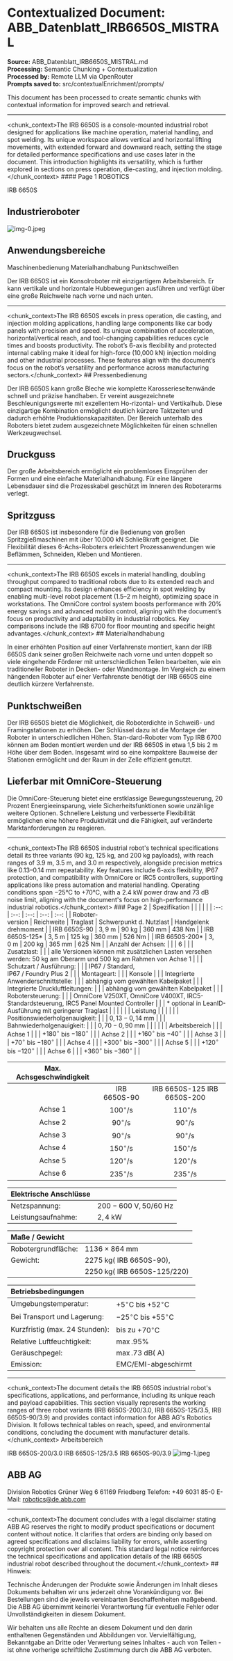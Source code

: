 # Contextualized Document: ABB_Datenblatt_IRB6650S_MISTRAL

**Source:** ABB_Datenblatt_IRB6650S_MISTRAL.md  
**Processing:** Semantic Chunking + Contextualization  
**Processed by:** Remote LLM via OpenRouter  
**Prompts saved to:** src/contextualEnrichment/prompts/

This document has been processed to create semantic chunks with contextual information for improved search and retrieval.

---

<chunk_context>The IRB 6650S is a console-mounted industrial robot designed for applications like machine operation, material handling, and spot welding. Its unique workspace allows vertical and horizontal lifting movements, with extended forward and downward reach, setting the stage for detailed performance specifications and use cases later in the document. This introduction highlights its versatility, which is further explored in sections on press operation, die-casting, and injection molding.</chunk_context>
<chunk>#### Page 1
ROBOTICS

 IRB 6650S 

## Industrieroboter

![img-0.jpeg](img-0.jpeg)

## Anwendungsbereiche

Maschinenbedienung
Materialhandhabung
Punktschweißen

Der IRB 6650S ist ein Konsolroboter mit einzigartigem Arbeitsbereich. Er kann vertikale und horizontale Hubbewegungen ausführen und verfügt über eine große Reichweite nach vorne und nach unten.</chunk>

---

<chunk_context>The IRB 6650S excels in press operation, die casting, and injection molding applications, handling large components like car body panels with precision and speed. Its unique combination of acceleration, horizontal/vertical reach, and tool-changing capabilities reduces cycle times and boosts productivity. The robot’s 6-axis flexibility and protected internal cabling make it ideal for high-force (10,000 kN) injection molding and other industrial processes. These features align with the document’s focus on the robot’s versatility and performance across manufacturing sectors.</chunk_context>
<chunk>## Pressenbedienung

Der IRB 6650S kann große Bleche wie komplette Karosserieseltenwände schnell und präzise handhaben. Er vereint ausgezeichnete Beschleunigungswerte mit exzellentem Ho-rizontal- und Vertikalhub. Diese einzigartige Kombination ermöglicht deutlich kürzere Taktzeiten und dadurch erhöhte Produktionskapazitäten. Der Bereich unterhalb des Roboters bietet zudem ausgezeichnete Möglichkeiten für einen schnellen Werkzeugwechsel.

## Druckguss

Der große Arbeitsbereich ermöglicht ein problemloses Einsprühen der Formen und eine einfache Materialhandhabung. Für eine längere Lebensdauer sind die Prozesskabel geschützt im Inneren des Roboterarms verlegt.

## Spritzguss

Der IRB 6650S ist insbesondere für die Bedienung von großen Spritzgießmaschinen mit über 10.000 kN Schließkraft geeignet. Die Flexibilität dieses 6-Achs-Roboters erleichtert Prozessanwendungen wie Beflämmen, Schneiden, Kleben und Montieren.</chunk>

---

<chunk_context>The IRB 6650S excels in material handling, doubling throughput compared to traditional robots due to its extended reach and compact mounting. Its design enhances efficiency in spot welding by enabling multi-level robot placement (1.5–2 m height), optimizing space in workstations. The OmniCore control system boosts performance with 20% energy savings and advanced motion control, aligning with the document’s focus on productivity and adaptability in industrial robotics. Key comparisons include the IRB 6700 for floor mounting and specific height advantages.</chunk_context>
<chunk>## Materialhandhabung

In einer erhöhten Position auf einer Verfahrenste montiert, kann der IRB 6650S dank seiner großen Reichweite nach vorne und unten doppelt so viele eingehende Förderer mit unterschiedlichen Teilen bearbeiten, wie ein traditioneller Roboter in Decken- oder Wandmontage. Im Vergleich zu einem hängenden Roboter auf einer Verfahrenste benötigt der IRB 6650S eine deutlich kürzere Verfahrenste.

## Punktschweißen

Der IRB 6650S bietet die Möglichkeit, die Roboterdichte in Schweiß- und Framingstationen zu erhöhen. Der Schlüssel dazu ist die Montage der Roboter in unterschiedlichen Höhen. Stan-dard-Roboter vom Typ IRB 6700 können am Boden montiert werden und der IRB 6650S in etwa 1,5 bis 2 m Höhe über dem Boden. Insgesamt wird so eine kompaktere Bauweise der Stationen ermöglicht und der Raum in der Zelle effizient genutzt.

## Lieferbar mit OmniCore-Steuerung

Die OmniCore-Steuerung bietet eine erstklassige Bewegungssteuerung, 20 Prozent Energieeinsparung, viele Sicherheitsfunktionen sowie unzählige weitere Optionen. Schnellere Leistung und verbesserte Flexibilität ermöglichen eine höhere Produktivität und die Fähigkeit, auf veränderte Marktanforderungen zu reagieren.</chunk>

---

<chunk_context>The IRB 6650S industrial robot's technical specifications detail its three variants (90 kg, 125 kg, and 200 kg payloads), with reach ranges of 3.9 m, 3.5 m, and 3.0 m respectively, alongside precision metrics like 0.13–0.14 mm repeatability. Key features include 6-axis flexibility, IP67 protection, and compatibility with OmniCore or IRC5 controllers, supporting applications like press automation and material handling. Operating conditions span −25°C to +70°C, with a 2.4 kW power draw and 73 dB noise limit, aligning with the document's focus on high-performance industrial robotics.</chunk_context>
<chunk>### Page 2
| Spezifikation |  |  |  |  |
| :--: | :--: | :--: | :--: | :--: |
| Roboter- <br> version | Reichweite | Traglast | Schwerpunkt d. Nutzlast | Handgelenk drehmoment |
| IRB 6650S-90 | $3,9 \mathrm{~m}$ | 90 kg | 360 mm | 438 Nm |
| IRB 6650S-125* | $3,5 \mathrm{~m}$ | 125 kg | 360 mm | 526 Nm |
| IRB 6650S-200* | $3,0 \mathrm{~m}$ | 200 kg | 365 mm | 625 Nm |
| Anzahl der Achsen: |  |  | 6 |  |
| Zusatzlast: |  |  | alle Versionen können mit zusätzlichen Lasten versehen werden: 50 kg am Oberarm und 500 kg am Rahmen von Achse 1 |  |
| Schutzart / Ausführung: |  |  | IP67 / Standard, <br> IP67 / Foundry Plus 2 |  |
| Montageart: |  |  | Konsole |  |
| Integrierte Anwenderschnittstelle: |  |  | abhängig vom gewählten Kabelpaket |  |
| Integrierte Druckluftleitungen: |  |  | abhängig vom gewählten Kabelpaket |  |
| Robotersteuerung: |  |  | OmniCore V250XT, OmniCore V400XT, IRC5-Standardsteuerung, IRC5 Panel Mounted Controller |  |
| * optional in LeanID-Ausführung mit geringerer Traglast |  |  |  |  |
| Leistung |  |  |  |  |
| Positionswiederholgenauigkeit: |  |  | $0,13-0,14 \mathrm{~mm}$ |  |
| Bahnwiederholgenauigkeit: |  |  | $0,70-0,90 \mathrm{~mm}$ |  |
|  |  |  | Arbeitsbereich |  |
| Achse 1 |  |  | $+180^{\circ}$ bis $-180^{\circ}$ |  |
| Achse 2 |  |  | $+160^{\circ}$ bis $-40^{\circ}$ |  |
| Achse 3 |  |  | $+70^{\circ}$ bis $-180^{\circ}$ |  |
| Achse 4 |  |  | $+300^{\circ}$ bis $-300^{\circ}$ |  |
| Achse 5 |  |  | $+120^{\circ}$ bis $-120^{\circ}$ |  |
| Achse 6 |  |  | $+360^{\circ}$ bis $-360^{\circ}$ |  |


| Max. Achsgeschwindigkeit |  |  |
| :--: | :--: | :--: |
|  | IRB 6650S-90 | IRB 6650S-125 IRB 6650S-200 |
| Achse 1 | $100^{\circ} / \mathrm{s}$ | $110^{\circ} / \mathrm{s}$ |
| Achse 2 | $90^{\circ} / \mathrm{s}$ | $90^{\circ} / \mathrm{s}$ |
| Achse 3 | $90^{\circ} / \mathrm{s}$ | $90^{\circ} / \mathrm{s}$ |
| Achse 4 | $150^{\circ} / \mathrm{s}$ | $150^{\circ} / \mathrm{s}$ |
| Achse 5 | $120^{\circ} / \mathrm{s}$ | $120^{\circ} / \mathrm{s}$ |
| Achse 6 | $235^{\circ} / \mathrm{s}$ | $235^{\circ} / \mathrm{s}$ |


| Elektrische Anschlüsse |  |
| :-- | :-- |
| Netzspannung: | $200-600 \mathrm{~V}, 50 / 60 \mathrm{~Hz}$ |
| Leistungsaufnahme: | $2,4 \mathrm{~kW}$ |


| Maße / Gewicht |  |
| :-- | :-- |
| Robotergrundfläche: | $1136 \times 864 \mathrm{~mm}$ |
| Gewicht: | $2275 \mathrm{~kg}($ IRB 6650S-90), |
|  | $2250 \mathrm{~kg}($ IRB 6650S-125/220) |


| Betriebsbedingungen |  |
| :-- | :-- |
| Umgebungstemperatur: | $+5^{\circ} \mathrm{C}$ bis $+52^{\circ} \mathrm{C}$ |
| Bei Transport und Lagerung: | $-25^{\circ} \mathrm{C}$ bis $+55^{\circ} \mathrm{C}$ |
| Kurzfristig (max. 24 Stunden): | bis zu $+70^{\circ} \mathrm{C}$ |
| Relative Luftfeuchtigkeit: | $\max .95 \%$ |
| Geräuschpegel: | $\max .73 \mathrm{~dB}(\mathrm{~A})$ |
| Emission: | EMC/EMI-abgeschirmt |</chunk>

---

<chunk_context>The document details the IRB 6650S industrial robot's specifications, applications, and performance, including its unique reach and payload capabilities. This section visually represents the working ranges of three robot variants (IRB 6650S-200/3.0, IRB 6650S-125/3.5, IRB 6650S-90/3.9) and provides contact information for ABB AG's Robotics Division. It follows technical tables on reach, speed, and environmental conditions, concluding the document with manufacturer details.</chunk_context>
<chunk>Arbeitsbereich 

IRB 6650S-200/3.0
IRB 6650S-125/3.5
IRB 6650S-90/3.9
![img-1.jpeg](img-1.jpeg)

## ABB AG

Division Robotics
Grüner Weg 6
61169 Friedberg
Telefon: +49 6031 85-0
E-Mail: robotics@de.abb.com</chunk>

---

<chunk_context>The document concludes with a legal disclaimer stating ABB AG reserves the right to modify product specifications or document content without notice. It clarifies that orders are binding only based on agreed specifications and disclaims liability for errors, while asserting copyright protection over all content. This standard legal notice reinforces the technical specifications and application details of the IRB 6650S industrial robot described throughout the document.</chunk_context>
<chunk>## Hinweis:

Technische Änderungen der Produkte sowie Änderungen im Inhalt dieses Dokuments behalten wir uns jederzeit ohne Vorankündigung vor. Bei Bestellungen sind die jeweils vereinbarten Beschaffenheiten maßgebend. Die ABB AG übernimmt keinerlei Verantwortung für eventuelle Fehler oder Unvollständigkeiten in diesem Dokument.

Wir behalten uns alle Rechte an diesem Dokument und den darin enthaltenen Gegenständen und Abbildungen vor. Vervielfältigung, Bekanntgabe an Dritte oder Verwertung seines Inhaltes - auch von Teilen - ist ohne vorherige schriftliche Zustimmung durch die ABB AG verboten.</chunk>